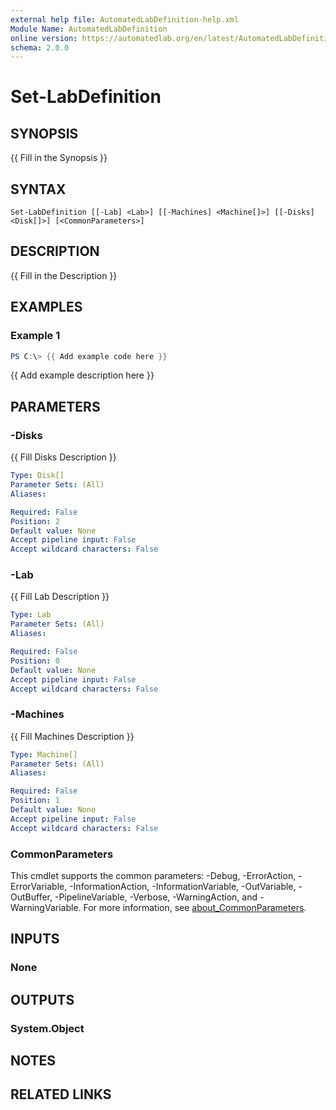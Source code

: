 ```yaml
---
external help file: AutomatedLabDefinition-help.xml
Module Name: AutomatedLabDefinition
online version: https://automatedlab.org/en/latest/AutomatedLabDefinition/en-us/Set-LabDefinition
schema: 2.0.0
---
```


# Set-LabDefinition

## SYNOPSIS
{{ Fill in the Synopsis }}

## SYNTAX

```
Set-LabDefinition [[-Lab] <Lab>] [[-Machines] <Machine[]>] [[-Disks] <Disk[]>] [<CommonParameters>]
```

## DESCRIPTION
{{ Fill in the Description }}

## EXAMPLES

### Example 1
```powershell
PS C:\> {{ Add example code here }}
```

{{ Add example description here }}

## PARAMETERS

### -Disks
{{ Fill Disks Description }}

```yaml
Type: Disk[]
Parameter Sets: (All)
Aliases:

Required: False
Position: 2
Default value: None
Accept pipeline input: False
Accept wildcard characters: False
```

### -Lab
{{ Fill Lab Description }}

```yaml
Type: Lab
Parameter Sets: (All)
Aliases:

Required: False
Position: 0
Default value: None
Accept pipeline input: False
Accept wildcard characters: False
```

### -Machines
{{ Fill Machines Description }}

```yaml
Type: Machine[]
Parameter Sets: (All)
Aliases:

Required: False
Position: 1
Default value: None
Accept pipeline input: False
Accept wildcard characters: False
```

### CommonParameters
This cmdlet supports the common parameters: -Debug, -ErrorAction, -ErrorVariable, -InformationAction, -InformationVariable, -OutVariable, -OutBuffer, -PipelineVariable, -Verbose, -WarningAction, and -WarningVariable. For more information, see [about_CommonParameters](http://go.microsoft.com/fwlink/?LinkID=113216).

## INPUTS

### None
## OUTPUTS

### System.Object
## NOTES

## RELATED LINKS

